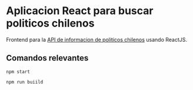 # Aplicacion React para buscar politicos chilenos

Frontend para la [API de informacion de politicos chilenos](https://github.com/NicolasRomeroF/politician-search-cl) usando ReactJS.

## Comandos relevantes

`npm start`

`npm run buiild`
